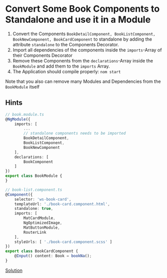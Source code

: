 # Convert Some Book Components to Standalone and use it in a Module
1. Convert the Components `BookDetailComponent, BookListComponent, BookNewComponent, BookCardComponent` to standalone by adding the attribute `standalone` to the Components Decorator.
2. Import all dependencies of the components inside the `imports`-Array of their Components Decorator
3. Remove these Components from the `declarations`-Array inside the `BookModule` and add them to the `imports` Array.
4. The Application should compile properly: `nom start`

Note that you also can remove many Modules and Dependencies from the `BookModule` itself

## Hints

```typescript
// book.module.ts
@NgModule({
    imports: [
        ...
        // standalone components needs to be imported
        BookDetailComponent,
        BookListComponent,
        BookNewComponent
    ],
    declarations: [
        BookComponent
    ]
})
export class BookModule {
}
```


```typescript
// book-list.component.ts
@Component({
    selector: 'ws-book-card',
    templateUrl: './book-card.component.html',
    standalone: true,
    imports: [
        MatCardModule,
        NgOptimizedImage,
        MatButtonModule,
        RouterLink
    ],
    styleUrls: [ './book-card.component.scss' ]
})
export class BookCardComponent {
    @Input() content: Book = bookNa();
}
```

[Solution](https://github.com/martinakraus/angular-standalone-intro/commit/84da9ae3d6a554e25881923fd027f99a985956e8)
